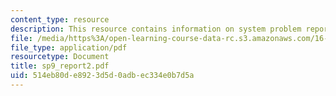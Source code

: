 ```yaml
---
content_type: resource
description: This resource contains information on system problem report sheet.
file: /media/https%3A/open-learning-course-data-rc.s3.amazonaws.com/16-01-unified-engineering-i-ii-iii-iv-fall-2005-spring-2006/514eb80de8923d5d0adbec334e0b7d5a_sp9_report2.pdf
file_type: application/pdf
resourcetype: Document
title: sp9_report2.pdf
uid: 514eb80d-e892-3d5d-0adb-ec334e0b7d5a
---
```

